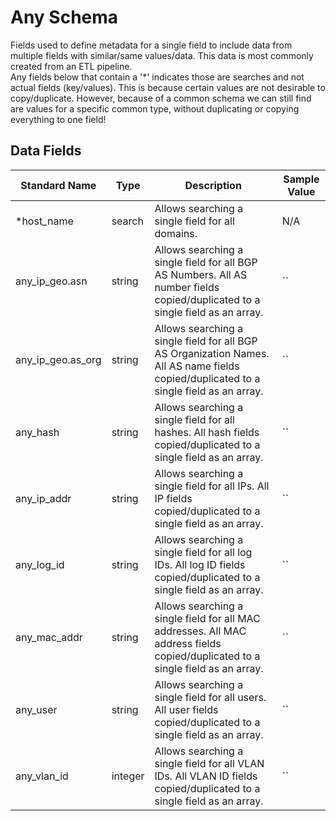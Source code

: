 # Any Schema

Fields used to define metadata for a single field to include data from multiple fields with similar/same values/data.  This data is most commonly created from an ETL pipeline.  
Any fields below that contain a '*' indicates those are searches and not actual fields (key/values). This is because certain values are not desirable to copy/duplicate. However, because of a common schema we can still find are values for a specific common type, without duplicating or copying everything to one field!  

## Data Fields

| Standard Name | Type | Description | Sample Value |
|--------|---------|-------|-------|
| *host_name | search | Allows searching a single field for all domains. | N/A |
| any_ip_geo.asn | string | Allows searching a single field for all BGP AS Numbers. All AS number fields copied/duplicated to a single field as an array. | `` |
| any_ip_geo.as_org | string | Allows searching a single field for all BGP AS Organization Names. All AS name fields copied/duplicated to a single field as an array. | `` |
| any_hash | string | Allows searching a single field for all hashes. All hash fields copied/duplicated to a single field as an array. | `` |
| any_ip_addr | string | Allows searching a single field for all IPs. All IP fields copied/duplicated to a single field as an array. | `` |
| any_log_id | string | Allows searching a single field for all log IDs. All log ID fields copied/duplicated to a single field as an array. | `` |
| any_mac_addr | string | Allows searching a single field for all MAC addresses. All MAC address fields copied/duplicated to a single field as an array. | `` |
| any_user | string | Allows searching a single field for all users. All user fields copied/duplicated to a single field as an array. | `` |
| any_vlan_id | integer | Allows searching a single field for all VLAN IDs. All VLAN ID fields copied/duplicated to a single field as an array. | `` |